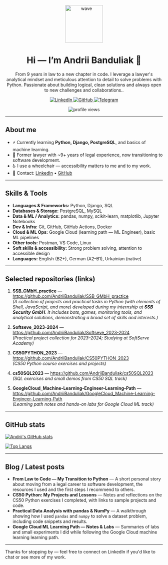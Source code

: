 <div align="center">
  <img src="https://media.giphy.com/media/M9gbBd9nbDrOTu1Mqx/giphy.gif" width="120" alt="wave"/>
  <h1>Hi — I’m <strong>Andrii Banduliak</strong> 👋</h1>
  <p>From 9 years in law to a new chapter in code. I leverage a lawyer's analytical mindset and meticulous attention to detail to solve problems with Python. Passionate about building logical, clean solutions and always open to new challenges and collaborations..</p>

  <p>
    <a href="https://www.linkedin.com/in/andrii-banduliak/">
      <img src="https://img.shields.io/badge/LinkedIn-blue?style=for-the-badge&logo=linkedin&logoColor=white" alt="LinkedIn"/>
    </a>
    <a href="https://github.com/AndriiBanduliak">
      <img src="https://img.shields.io/badge/GitHub-black?style=for-the-badge&logo=github&logoColor=white" alt="GitHub"/>
    </a>
    <a href="https://t.me/attorneyaba_227" target="_blank">
    <img src="https://img.shields.io/badge/Telegram-2CA5E0?style=for-the-badge&logo=telegram&logoColor=white" alt="Telegram"/>
  </a>
  </p>

  <p>
    <img src="https://komarev.com/ghpvc/?username=AndriiBanduliak&style=flat-square&color=blue" alt="profile views"/>
  </p>
</div>

---

## About me
- :zap: Currently learning **Python, Django, PostgreSQL**, and basics of machine learning.
- :briefcase: Former lawyer with ~9+ years of legal experience, now transitioning to software development.
- :wheelchair: I use a wheelchair — accessibility matters to me and to my work.
- :email: Contact: [LinkedIn](https://www.linkedin.com/in/andrii-banduliak/) • [GitHub](https://github.com/AndriiBanduliak)

---

## Skills & Tools
- **Languages & Frameworks:** Python, Django, SQL
- **Databases & Storage:** PostgreSQL, MySQL
- **Data & ML / Analytics:** pandas, numpy, scikit-learn, matplotlib, Jupyter Notebooks
- **Dev & Infra:** Git, GitHub, GitHub Actions, Docker
- **Cloud & ML Ops:** Google Cloud (learning path — ML Engineer), basic ML pipelines
- **Other tools:** Postman, VS Code, Linux
- **Soft skills & accessibility:** Strong problem solving, attention to accessible design 
- **Languages:** English (B2+), German (A2–B1), Urkainian (native)
---

## Selected repositories (links)

1. **SSB_GMbH_practice** — https://github.com/AndriiBanduliak/SSB_GMbH_practice  
   _(A collection of projects and practical tasks in Python (with elements of Shell, JavaScript, and more) developed during my internship at **SSB Security GmbH**. It includes bots, games, monitoring tools, and analytical solutions, demonstrating a broad set of skills and interests.)_

2. **Softseve_2023-2024** — https://github.com/AndriiBanduliak/Softseve_2023-2024  
   _(Practical project collection for 2023–2024; Studying at SoftServe Academy)_

3. **CS50PYTHON_2023** — https://github.com/AndriiBanduliak/CS50PYTHON_2023  
   _(CS50 Python course exercises and projects)_

4. **cs50SQL2023** — https://github.com/AndriiBanduliak/cs50SQL2023  
   _(SQL exercises and small demos from CS50 SQL track)_

5. **GoogleCloud_Machine-Learning-Engineer-Learning-Path** — https://github.com/AndriiBanduliak/GoogleCloud_Machine-Learning-Engineer-Learning-Path  
   _(Learning path notes and hands-on labs for Google Cloud ML track)_



---

## GitHub stats
[![Andrii's GitHub stats](https://github-readme-stats.vercel.app/api?username=AndriiBanduliak&show_icons=true&theme=vision-friendly-dark&count_private=true)](https://github.com/anuraghazra/github-readme-stats)

[![Top Langs](https://github-readme-stats.vercel.app/api/top-langs/?username=AndriiBanduliak&layout=compact&theme=vision-friendly-dark)](https://github.com/anuraghazra/github-readme-stats)

---

## Blog / Latest posts
<!-- BLOG-POST-LIST:START -->
- **From Law to Code — My Transition to Python** — A short personal story about moving from a legal career to software development, the resources I used and the first steps I recommend to others. 
- **CS50 Python: My Projects and Lessons** — Notes and reflections on the CS50 Python exercises I completed, with links to sample projects and code. 
- **Practical Data Analysis with pandas & NumPy** — A walkthrough showing how I used `pandas` and `numpy` to solve a dataset problem, including code snippets and results. 
- **Google Cloud ML Learning Path — Notes & Labs** — Summaries of labs and small experiments I did while following the Google Cloud machine learning learning path. 
<!-- BLOG-POST-LIST:END -->


---

Thanks for stopping by — feel free to connect on LinkedIn if you'd like to chat or see more of my work.

